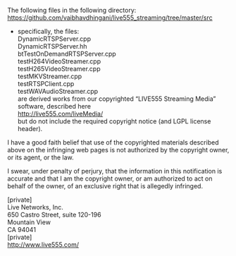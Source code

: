 The following files in the following directory:  
https://github.com/vaibhavdhingani/live555_streaming/tree/master/src  
- specifically, the files:  
DynamicRTSPServer.cpp  
DynamicRTSPServer.hh  
btTestOnDemandRTSPServer.cpp  
testH264VideoStreamer.cpp  
testH265VideoStreamer.cpp  
testMKVStreamer.cpp  
testRTSPClient.cpp  
testWAVAudioStreamer.cpp  
are derived works from our copyrighted “LIVE555 Streaming Media” software, described here  
http://live555.com/liveMedia/  
but do not include the required copyright notice (and LGPL license header).  

I have a good faith belief that use of the copyrighted materials described above on the infringing web pages is not authorized by the copyright owner, or its agent, or the law.  

I swear, under penalty of perjury, that the information in this notification is accurate and that I am the copyright owner, or am authorized to act on behalf of the owner, of an exclusive right that is allegedly infringed.  

[private]    
Live Networks, Inc.  
650 Castro Street, suite 120-196  
Mountain View  
CA 94041  
[private]    
http://www.live555.com/
